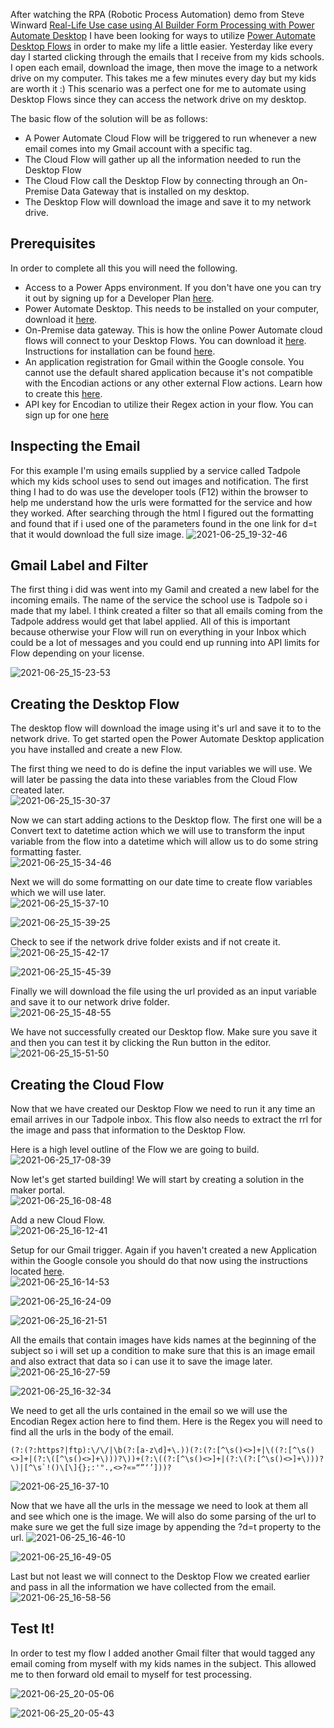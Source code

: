 After watching the RPA (Robotic Process Automation) demo from Steve Winward [Real-Life Use case using AI Builder Form Processing with Power Automate Desktop](https://www.youtube.com/watch?v=r6f0m1Bn878) I have been looking for ways to utilize [Power Automate Desktop Flows](https://flow.microsoft.com/en-us/desktop) in order to make my life a little easier.  Yesterday like every day I started clicking through the emails that I receive from my kids schools.  I open each email, download the image, then move the image to a network drive on my computer. This takes me a few minutes every day but my kids are worth it :) This scenario was a perfect one for me to automate using Desktop Flows since they can access the network drive on my desktop.

The basic flow of the solution will be as follows:
- A Power Automate Cloud Flow will be triggered to run whenever a new email comes into my Gmail account with a specific tag.
- The Cloud Flow will gather up all the information needed to run the Desktop Flow
- The Cloud Flow call the Desktop Flow by connecting through an On-Premise Data Gateway that is installed on my desktop.
- The Desktop Flow will download the image and save it to my network drive.

## Prerequisites
In order to complete all this you will need the following.

- Access to a Power Apps environment.  If you don't have one you can try it out by signing up for a Developer Plan [here](https://powerapps.microsoft.com/en-us/developerplan/).
- Power Automate Desktop.  This needs to be installed on your computer, download it [here](https://flow.microsoft.com/en-us/desktop).
- On-Premise data gateway.  This is how the online Power Automate cloud flows will connect to your Desktop Flows.  You can download it [here](https://www.microsoft.com/en-us/download/details.aspx?id=53127).  Instructions for installation can be found [here](https://docs.microsoft.com/en-us/data-integration/gateway/service-gateway-install).
- An application registration for Gmail within the Google console.  You cannot use the default shared application because it's not compatible with the Encodian actions or any other external Flow actions. Learn how to create this [here](https://docs.microsoft.com/en-us/connectors/gmail/#creating-an-oauth-client-application-in-google).
- API key for Encodian to utilize their Regex action in your flow. You can sign up for one [here](https://www.encodian.com/products/flowr/#form)

## Inspecting the Email
For this example I'm using emails supplied by a service called Tadpole which my kids school uses to send out images and notification.  The first thing I had to do was use the developer tools (F12) within the browser to help me understand how the urls were formatted for the service and how they worked.  After searching through the html I figured out the formatting and found that if i used one of the parameters found in the one link for d=t that it would download the full size image.
![2021-06-25_19-32-46](https://user-images.githubusercontent.com/7444929/123494377-9fce6080-d5ed-11eb-9aae-55dc092b1ed2.png)

## Gmail Label and Filter
The first thing i did was went into my Gamil and created a new label for the incoming emails.  The name of the service the school use is Tadpole so i made that my label.  I think created a filter so that all emails coming from the Tadpole address would get that label applied.  All of this is important because otherwise your Flow will run on everything in your Inbox which could be a lot of messages and you could end up running into API limits for Flow depending on your license.

![2021-06-25_15-23-53](https://user-images.githubusercontent.com/7444929/123493442-73fdab80-d5ea-11eb-8882-e7aab0a1b7c6.png)

## Creating the Desktop Flow
The desktop flow will download the image using it's url and save it to to the network drive.  To get started open the Power Automate Desktop application you have installed and create a new Flow.

The first thing we need to do is define the input variables we will use.  We will later be passing the data into these variables from the Cloud Flow created later.  
![2021-06-25_15-30-37](https://user-images.githubusercontent.com/7444929/123493549-c212af00-d5ea-11eb-83cf-439051dfa1e8.png)

Now we can start adding actions to the Desktop flow.  The first one will be a Convert text to datetime action which we will use to transform the input variable from the flow into a datetime which will allow us to do some string formatting faster.  
![2021-06-25_15-34-46](https://user-images.githubusercontent.com/7444929/123493611-01410000-d5eb-11eb-8a8e-bed92c140955.png)

Next we will do some formatting on our date time to create flow variables which we will use later.  
![2021-06-25_15-37-10](https://user-images.githubusercontent.com/7444929/123493622-0c942b80-d5eb-11eb-95ea-38d0216e3765.png)

![2021-06-25_15-39-25](https://user-images.githubusercontent.com/7444929/123493660-26357300-d5eb-11eb-8510-d73d45b4b56b.png)

Check to see if the network drive folder exists and if not create it.  
![2021-06-25_15-42-17](https://user-images.githubusercontent.com/7444929/123493697-3f3e2400-d5eb-11eb-8f2e-b8c84a696c36.png)

![2021-06-25_15-45-39](https://user-images.githubusercontent.com/7444929/123493713-4e24d680-d5eb-11eb-84d6-923c957af126.png)

Finally we will download the file using the url provided as an input variable and save it to our network drive folder.  
![2021-06-25_15-48-55](https://user-images.githubusercontent.com/7444929/123493760-73b1e000-d5eb-11eb-8f67-373abdb36ccd.png)

We have not successfully created our Desktop flow. Make sure you save it and then you can test it by clicking the Run button in the editor.  
![2021-06-25_15-51-50](https://user-images.githubusercontent.com/7444929/123493782-8fb58180-d5eb-11eb-8ca6-f0e76e48efbe.png)


## Creating the Cloud Flow
Now that we have created our Desktop Flow we need to run it any time an email arrives in our Tadpole inbox.  This flow also needs to extract the rrl for the image and pass that information to the Desktop Flow.

Here is a high level outline of the Flow we are going to build.  
![2021-06-25_17-08-39](https://user-images.githubusercontent.com/7444929/123493050-4fed9a80-d5e9-11eb-9b23-1d8c51ec76c9.png)

Now let's get started building! We will start by creating a solution in the maker portal.  
![2021-06-25_16-08-48](https://user-images.githubusercontent.com/7444929/123493114-84f9ed00-d5e9-11eb-86fc-9d90082fe2ec.png)

Add a new Cloud Flow.  
![2021-06-25_16-12-41](https://user-images.githubusercontent.com/7444929/123493154-a5c24280-d5e9-11eb-8399-9490a6296802.png)

Setup for our Gmail trigger.  Again if you haven't created a new Application within the Google console you should do that now using the instructions located [here](https://docs.microsoft.com/en-us/connectors/gmail/#creating-an-oauth-client-application-in-google).  
![2021-06-25_16-14-53](https://user-images.githubusercontent.com/7444929/123493166-afe44100-d5e9-11eb-8da6-69d15274ad66.png)

![2021-06-25_16-24-09](https://user-images.githubusercontent.com/7444929/123493197-c4283e00-d5e9-11eb-8b68-92c885f76b76.png)

![2021-06-25_16-21-51](https://user-images.githubusercontent.com/7444929/123493181-ba063f80-d5e9-11eb-8398-2554f1e6be75.png)

All the emails that contain images have kids names at the beginning of the subject so i will set up a condition to make sure that this is an image email and also extract that data so i can use it to save the image later.  
![2021-06-25_16-27-59](https://user-images.githubusercontent.com/7444929/123493239-dace9500-d5e9-11eb-9e0b-1cdaa11ef310.png)

![2021-06-25_16-32-34](https://user-images.githubusercontent.com/7444929/123493249-e1f5a300-d5e9-11eb-9b5d-250b57380912.png)

We need to get all the urls contained in the email so we will use the Encodian Regex action here to find them.  Here is the Regex you will need to find all the urls in the body of the email.  
```
(?:(?:https?|ftp):\/\/|\b(?:[a-z\d]+\.))(?:(?:[^\s()<>]+|\((?:[^\s()<>]+|(?:\([^\s()<>]+\)))?\))+(?:\((?:[^\s()<>]+|(?:\(?:[^\s()<>]+\)))?\)|[^\s`!()\[\]{};:'".,<>?«»“”‘’]))?
```
![2021-06-25_16-37-10](https://user-images.githubusercontent.com/7444929/123493265-efab2880-d5e9-11eb-980b-8444699df253.png)

Now that we have all the urls in the message we need to look at them all and see which one is the image.  We will also do some parsing of the url to make sure we get the full size image by appending the ?d=t property to the url.
![2021-06-25_16-46-10](https://user-images.githubusercontent.com/7444929/123493360-2d0fb600-d5ea-11eb-9f90-0874e908629a.png)

![2021-06-25_16-49-05](https://user-images.githubusercontent.com/7444929/123493373-3a2ca500-d5ea-11eb-967d-20bc5a3200cc.png)

Last but not least we will connect to the Desktop Flow we created earlier and pass in all the information we have collected from the email.
![2021-06-25_16-58-56](https://user-images.githubusercontent.com/7444929/123493394-46186700-d5ea-11eb-908f-7528bb94683f.png)


## Test It!
In order to test my flow I added another Gmail filter that would tagged any email coming from myself with my kids names in the subject.  This allowed me to then forward old email to myself for test processing.

![2021-06-25_20-05-06](https://user-images.githubusercontent.com/7444929/123495263-0e60ed80-d5f1-11eb-93ba-f880011f78a3.png)

![2021-06-25_20-05-43](https://user-images.githubusercontent.com/7444929/123495267-128d0b00-d5f1-11eb-95d9-0b4db5f1a0d4.png)

<!--stackedit_data:
eyJoaXN0b3J5IjpbLTEyNTY5MDI4NTldfQ==
-->